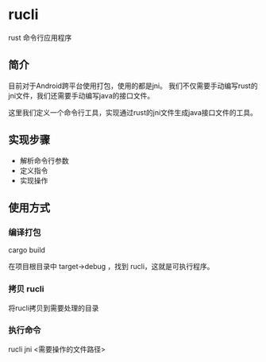 # rucli

rust 命令行应用程序

## 简介
目前对于Android跨平台使用打包，使用的都是jni。
我们不仅需要手动编写rust的jni文件，我们还需要手动编写java的接口文件。

这里我们定义一个命令行工具，实现通过rust的jni文件生成java接口文件的工具。

## 实现步骤

* 解析命令行参数
* 定义指令
* 实现操作

## 使用方式

### 编译打包
cargo build

在项目根目录中 target->debug ，找到 rucli，这就是可执行程序。

### 拷贝 rucli

将rucli拷贝到需要处理的目录

### 执行命令

rucli jni <需要操作的文件路径>
